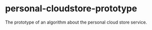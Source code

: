 personal-cloudstore-prototype
=============================

The prototype of an algorithm about the personal cloud store service.
